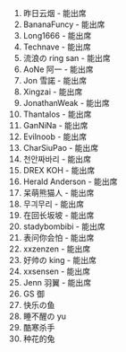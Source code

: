 1. 昨日云烟 - 能出席
2. BananaFuncy - 能出席
3. Long1666 - 能出席
4. Technave - 能出席
5. 流浪の ring san - 能出席
6. AoNe 阿一 - 能出席
7. Jon 雪諾 - 能出席
8. Xingzai - 能出席
9. JonathanWeak - 能出席
10. Thantalos - 能出席
11. GanNiNa - 能出席
12. Evilnoob - 能出席
13. CharSiuPao - 能出席
14. 천안짜바리 - 能出席
15. DREX KOH - 能出席
16. Herald Anderson - 能出席
17. 呆萌熊猫人 - 能出席
18. 무긔무리 - 能出席
19. 在回长坂坡 - 能出席
20. stadybombibi - 能出席
21. 表问你会怕 - 能出席
22. xxzenzen - 能出席
23. 好帅の king - 能出席
24. xxsensen - 能出席
25. Jenn 羽翼 - 能出席
26. GS 御
27. 快乐の鱼
28. 睡不醒の yu
29. 酷寒杀手
30. 种花的兔
